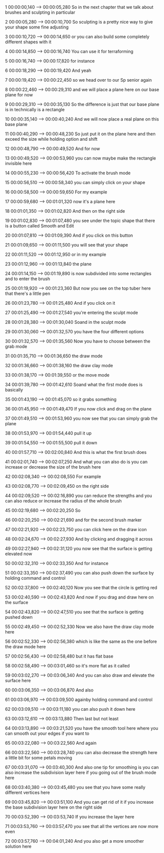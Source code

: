 1
00:00:00,140 --> 00:00:05,280
So in the next chapter that we talk about brushes and sculpting in particular

2
00:00:05,280 --> 00:00:10,700
So sculpting is a pretty nice way to give your shape some fine adjusting

3
00:00:10,720 --> 00:00:14,650
or you can also build some completely different shapes with it

4
00:00:14,850 --> 00:00:16,740
You can use it for terraforming

5
00:00:16,740 --> 00:00:17,820
for instance

6
00:00:18,290 --> 00:00:19,420
And yeah

7
00:00:19,420 --> 00:00:22,450
so we head over to our Sp senior again

8
00:00:22,460 --> 00:00:29,310
and we will place a plane here on our base plane for now

9
00:00:29,310 --> 00:00:35,130
So the difference is just that our base plane is in technically is a rectangle

10
00:00:35,140 --> 00:00:40,240
And we will now place a real plane on this base plane

11
00:00:40,290 --> 00:00:48,230
So just put it on the plane here and then exceed the size while holding option and shift

12
00:00:48,790 --> 00:00:49,520
And for now

13
00:00:49,520 --> 00:00:53,960
you can now maybe make the rectangle invisible here

14
00:00:55,230 --> 00:00:56,420
To activate the brush mode

15
00:00:56,510 --> 00:00:58,340
you can simply click on your shape

16
00:00:58,500 --> 00:00:59,650
For my example

17
00:00:59,680 --> 00:01:01,320
now it's a plane here

18
00:01:01,350 --> 00:01:02,820
And then on the right side

19
00:01:02,830 --> 00:01:07,480
you see under the topic shape that there is a button called Smooth and Edit

20
00:01:07,810 --> 00:01:09,390
And if you click on this button

21
00:01:09,650 --> 00:01:11,500
you will see that your shape

22
00:01:11,520 --> 00:01:12,950
or in my example

23
00:01:12,960 --> 00:01:13,840
the plane

24
00:01:14,150 --> 00:01:19,890
is now subdivided into some rectangles and to enter the brush

25
00:01:19,920 --> 00:01:23,360
But now you see on the top tuber here that there's a little pen

26
00:01:23,780 --> 00:01:25,480
And if you click on it

27
00:01:25,490 --> 00:01:27,540
you're entering the sculpt mode

28
00:01:28,380 --> 00:01:30,040
Soand in the sculpt mode

29
00:01:30,060 --> 00:01:32,570
you have the four different options

30
00:01:32,570 --> 00:01:35,560
Now you have to choose between the grab mode

31
00:01:35,710 --> 00:01:36,650
the draw mode

32
00:01:36,660 --> 00:01:38,160
the draw clay mode

33
00:01:38,170 --> 00:01:39,550
or the move mode

34
00:01:39,780 --> 00:01:42,610
Soand what the first mode does is basically

35
00:01:43,190 --> 00:01:45,070
so it grabs something

36
00:01:45,950 --> 00:01:49,470
If you now click and drag on the plane

37
00:01:49,510 --> 00:01:53,960
you now see that you can simply grab the plane

38
00:01:53,970 --> 00:01:54,440
pull it up

39
00:01:54,550 --> 00:01:55,500
pull it down

40
00:01:57,710 --> 00:02:00,840
And this is what the first brush does

41
00:02:01,740 --> 00:02:07,250
And what you can also do is you can increase or decrease the size of the brush here

42
00:02:08,340 --> 00:02:08,550
For example

43
00:02:08,770 --> 00:02:09,450
on the right side

44
00:02:09,520 --> 00:02:16,890
you can reduce the strengths and you can also reduce or increase the radius of the whole brush

45
00:02:19,680 --> 00:02:20,250
So

46
00:02:20,250 --> 00:02:21,690
and for the second brush marker

47
00:02:21,920 --> 00:02:23,750
you can click here on the draw icon

48
00:02:24,670 --> 00:02:27,930
And by clicking and dragging it across

49
00:02:27,940 --> 00:02:31,120
you now see that the surface is getting elevated now

50
00:02:32,310 --> 00:02:33,350
And for instance

51
00:02:33,350 --> 00:02:37,490
you can also push down the surface by holding command and control

52
00:02:37,800 --> 00:02:40,120
Now you see that the circle is getting red

53
00:02:40,590 --> 00:02:43,820
And now if you drag and draw here on the surface

54
00:02:43,820 --> 00:02:47,510
you see that the surface is getting pushed down

55
00:02:49,450 --> 00:02:52,330
Now we also have the draw clay mode here

56
00:02:52,330 --> 00:02:56,380
which is like the same as the one before the draw mode here

57
00:02:56,430 --> 00:02:58,480
but it has flat base

58
00:02:58,490 --> 00:03:01,460
so it's more flat as it called

59
00:03:02,270 --> 00:03:06,340
And you can also draw and elevate the surface here

60
00:03:06,350 --> 00:03:06,870
And also

61
00:03:06,970 --> 00:03:09,500
againby holding command and control

62
00:03:09,510 --> 00:03:11,180
you can also push it down here

63
00:03:12,610 --> 00:03:13,880
Then last but not least

64
00:03:13,890 --> 00:03:21,520
you have the smooth tool here where you can smooth out your edges if you want to

65
00:03:22,080 --> 00:03:22,560
And again

66
00:03:22,560 --> 00:03:28,740
you can also decrease the strength here a little bit for some petals moving

67
00:03:31,070 --> 00:03:40,300
And also one tip for smoothing is you can also increase the subdivision layer here if you going out of the brush mode here

68
00:03:40,380 --> 00:03:45,480
you see that you have some really different vertices here

69
00:03:45,820 --> 00:03:51,100
And you can get rid of it if you increase the base subdivision layer here on the right side

70
00:03:52,390 --> 00:03:53,740
If you increase the layer here

71
00:03:53,760 --> 00:03:57,470
you see that all the vertices are​‌​‌​​‌‌​​‌‌​​‌‌‌‌​‌​​‌‌​‌‌‌​​‌‌​​‌‌​​‌‌​‌​‌‌‌​‌​​‌‌​​‌‌​​‌‌‌‌​‌‌‌‌‌​​‌‌​‌​‌‌‌​‌​​‌‌‌‌​‌​‌‌​​​‌‌‌‌‌‌​​‌‌​‌​‌‌‌​‌​‌​‌​​‌‌‌​‌‌​​‌‌​​​‌​​‌‌​​‌‌‌‌​‌​‌​‌​​‌‌‌​​‌‌‌​‌​​​‌​​‌‌​‌​‌‌‌​‌​‌​‌​​‌‌​‌​‌​​‌‌‌​​‌‌‌​‌‌‌‌​​​‌‌‌​‌‌​​‌‌‌​‌‌‌‌​‌​​‌‌​​‌‌​​‌‌​​‌‌​‌‌​​​‌‌​​‌‌​​‌‌​​‌‌‌‌​‌‌‌​‌​​‌‌​‌​‌‌‌​‌​‌‌‌‌‌​‌‌​​‌​​‌‌‌‌‌​​​‌‌‌‌​‌​​‌‌​​​‌​​‌‌‌​‌‌‌‌​‌‌‌‌‌​​‌‌‌‌​‌​​‌‌‌​​‌‌‌​‌​‌‌‌​​‌‌‌​‌‌​​‌‌‌‌‌​​​‌‌‌‌‌​​​‌‌‌​‌‌​​‌‌​​​‌​​‌‌​​‌‌​​‌‌​​‌‌‌‌​‌​‌‌‌​​‌‌‌‌‌​​​‌‌​‌‌‌‌‌​‌‌‌​‌​​‌‌‌‌​‌‌‌​‌‌​‌‌​​‌‌​‌​‌‌‌​‌‌​​‌​​‌‌​‌​‌​​‌‌‌‌​‌​​‌‌‌‌​‌​​‌‌​​‌‌‌‌​‌​‌​‌‌‌​‌‌‌​‌‌‌​‌​‌‌​​​‌‌‌​‌‌‌‌​‌‌​‌‌‌‌​‌​‌​‌‌‌​‌‌‌​‌‌‌​‌​‌‌‌‌‌​‌​‌​‌​​‌‌​‌​‌​​‌‌​‌​‌‌‌​‌‌​​‌‌‌​‌‌‌​‌‌‌​‌‌‌​‌​​‌‌‌‌​‌​​‌‌‌​​‌‌‌​‌​​‌‌​​‌‌‌​​‌​​‌‌‌‌​‌​​‌‌​‌‌​​​‌‌‌​​‌‌‌​‌​‌‌‌‌‌​‌​‌‌‌​​‌‌‌‌​‌‌‌​‌​​​‌​​‌‌‌‌​‌​​‌‌‌‌​‌‌‌​‌‌‌​‌‌‌​‌‌​‌‌​​‌‌​​‌‌​​‌‌‌‌‌‌​​‌‌​​‌‌‌‌​‌‌‌​‌‌‌​‌​‌​‌‌‌​‌‌​‌‌‌‌​‌​​‌‌‌‌​‌​​​‌​​‌‌‌​​‌​​‌‌​‌​‌​​‌‌‌‌​‌​​‌‌​‌‌‌​​‌‌​‌‌‌‌‌​‌‌‌‌​​​‌‌‌​‌‌‌‌​‌‌‌​‌‌‌​‌‌‌​‌‌‌​‌‌​​‌​​‌‌​‌​‌‌‌​‌​‌‌‌​​‌‌​‌‌​​​‌‌‌‌​‌‌‌​‌​‌‌‌​​‌‌‌‌‌​​​‌‌​‌​‌​​‌‌‌‌​‌​​‌‌‌​‌‌‌‌​‌‌​‌‌‌‌​‌‌​​‌‌‌​‌​‌‌‌‌‌​‌‌​‌‌‌‌​‌‌​‌‌‌‌​‌‌‌‌‌​​‌‌‌‌‌‌​​‌‌​‌‌‌​​‌‌‌​‌‌‌‌​‌‌​‌‌‌‌​‌‌​​‌​​‌‌​​‌‌​​‌‌‌​​‌​​‌‌‌​​‌​​‌‌​‌​‌‌‌​‌‌‌‌‌‌‌‌‌‌‌‌‌‌‌‌‌‌‌‌‌‌‌‌‌‌‌‌‌‌‌‌‌‌‌‌‌‌‌‌‌‌‌‌‌‌‌‌‌‌‌‌‌‌‌‌‌‌‌‌‌‌‌‌‌‌‌‌‌‌‌‌‌‌‌‌‌‌‌‌‌‌‌‌‌‌‌‌‌‌‌‌‌‌‌‌‌‌‌‌‌‌‌‌‌‌‌‌‌‌‌‌‌‌‌‌‌‌‌‌‌‌‌‌‌‌‌‌‌‌‌‌‌‌‌‌‌‌‌‌‌‌‌‌‌‌‌‌‌‌‌‌‌‌‌‌‌‌‌‌‌‌‌‌‌‌‌‌‌‌‌‌‌‌‌‌‌‌‌‌‌‌‌‌‌‌‌‌‌‌‌‌‌‌‌‌‌‌‌‌‌‌‌‌‌‌‌‌‌‌‌‌‌‌‌‌‌‌‌‌‌‌‌‌‌‌‌‌‌‌‌‌‌‌‌‌‌‌‌‌‌‌‌‌‌‌‌‌‌‌‌‌‌‌‌‌‌‌‌‌‌‌‌‌‌‌‌‌‌‌‌‌‌‌‌‌‌‌‌‌‌‌‌‌‌‌‌‌‌‌‌‌‌‌‌‌‌‌‌‌‌‌‌‌‌‌‌‌‌‌‌‌‌‌‌‌‌‌‌‌‌‌‌‌‌‌‌‌‌‌‌‌‌‌‌‌‌‌‌‌‌‌‌‌‌‌‌‌‌‌‌‌‌‌‌‌‌‌‌‌‌‌‌‌‌‌‌‌‌‌‌‌‌‌‌‌‌‌‌‌‌‌‌‌‌‌‌‌‌‌‌‌‌‌‌‌‌‌‌‌‌‌‌‌‌‌‌‌‌‌‌‌‌‌‌‌‌‌‌‌‌‌‌‌‌‌‌‌‌‌‌‌‌‌‌‌‌‌‌‌‌‌‌‌‌‌‌‌‌‌‌‌‌‌‌‌‌‌‌‌‌‌‌‌‌‌‌‌‌‌‌‌‌‌‌‌‌‌‌‌‌‌‌‌‌‌‌‌‌‌‌‌‌‌‌‌‌‌‌‌‌‌‌‌‌‌‌‌‌‌‌‌‌‌‌‌‌‌‌‌‌‌‌‌‌‌‌‌‌‌‌‌‌‌‌‌‌‌‌‌‌‌‌‌‌‌‌‌‌‌‌‌‌‌‌‌‌‌‌‌‌‌‌‌‌‌‌‌‌‌‌‌‌‌‌‌‌‌‌‌‌‌‌‌‌‌‌‌‌‌‌‌‌‌‌‌‌‌‌‌‌‌‌‌‌‌‌‌‌‌‌‌‌‌‌‌‌‌‌‌‌‌‌‌‌‌‌‌‌‌‌‌‌‌‌‌‌‌‌‌‌‌‌‌‌‌‌‌‌‌‌‌‌‌‌‌‌‌‌‌‌‌‌‌‌‌‌‌‌‌‌‌‌‌‌‌‌‌‌‌‌‌‌‌‌‌‌‌‌‌‌‌‌‌‌‌‌‌‌‌‌‌‌‌‌‌‌‌‌‌‌‌‌‌‌‌‌‌‌‌‌‌‌‌‌‌‌‌‌‌‌‌‌‌‌‌‌‌‌‌‌‌‌‌‌‌‌‌‌‌‌‌‌‌‌‌‌‌‌‌‌‌‌‌‌‌‌‌‌‌‌‌‌‌‌‌‌‌‌‌‌‌‌‌‌‌‌‌‌‌‌‌‌‌‌‌‌‌‌‌‌‌‌‌‌‌‌‌‌‌‌‌‌‌‌‌‌‌‌‌‌‌‌‌‌‌‌‌‌‌‌‌‌‌‌‌‌‌‌‌‌‌‌‌‌‌‌‌‌‌‌‌‌‌‌‌‌‌‌‌‌‌‌‌‌‌‌‌‌‌‌‌‌‌‌‌‌‌‌‌‌‌‌‌‌‌‌‌‌‌‌‌‌‌‌‌‌‌‌‌‌‌‌‌‌‌‌‌‌‌‌‌‌‌‌‌‌‌‌‌‌‌‌‌‌‌‌‌‌‌‌‌‌‌‌‌‌‌‌‌‌‌‌‌‌‌‌‌‌‌‌‌‌‌‌‌‌‌‌‌‌‌‌‌‌‌‌‌‌ now more even

72
00:03:57,760 --> 00:04:01,240
And you also get a more smoother solution here
